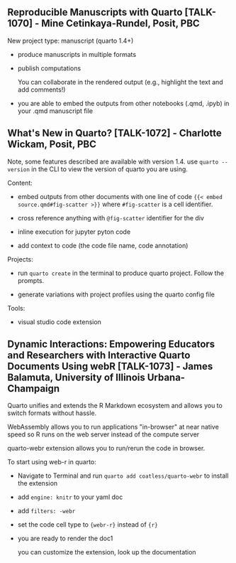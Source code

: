 ## Reproducible Manuscripts with Quarto [TALK-1070] - Mine Cetinkaya-Rundel, Posit, PBC

New project type: manuscript (quarto 1.4+)

-   produce manuscripts in multiple formats

-   publish computations

    You can collaborate in the rendered output (e.g., highlight the text and add comments!)

-   you are able to embed the outputs from other notebooks (.qmd, .ipyb) in your .qmd manuscript file

## What's New in Quarto? [TALK-1072] - Charlotte Wickam, Posit, PBC

Note, some features described are available with version 1.4. use `quarto --version` in the CLI to view the version of quarto you are using.

Content:

-   embed outputs from other documents with one line of code `{{< embed source.qmd#fig-scatter >}}` where `#fig-scatter` is a cell identifier.

-   cross reference anything with `@fig-scatter` identifier for the div

-   inline execution for jupyter pyton code

-   add context to code (the code file name, code annotation)

Projects:

-   run `quarto create` in the terminal to produce quarto project. Follow the prompts.

-   generate variations with project profiles using the quarto config file

Tools:

-   visual studio code extension

## Dynamic Interactions: Empowering Educators and Researchers with Interactive Quarto Documents Using webR [TALK-1073] - James Balamuta, University of Illinois Urbana-Champaign

Quarto unifies and extends the R Markdown ecosystem and allows you to switch formats without hassle.

WebAssembly allows you to run applications "in-browser" at near native speed so R runs on the web server instead of the compute server

quarto-webr extension allows you to run/rerun the code in browser.

To start using web-r in quarto:

-   Navigate to Terminal and run `quarto add coatless/quarto-webr` to install the extension

-   add `engine: knitr` to your yaml doc

-   add `filters: -webr`

-   set the code cell type to `{webr-r}` instead of `{r}`

-   you are ready to render the doc1

    you can customize the extension, look up the documentation
